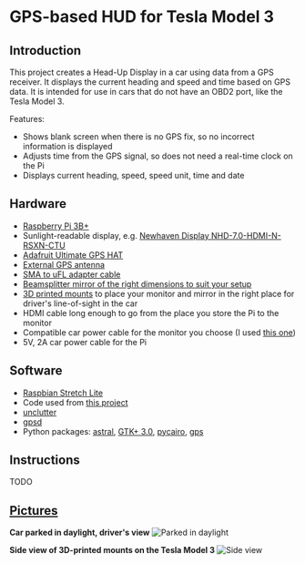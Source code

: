# GPS-based HUD for Tesla Model 3

## Introduction

This project creates a Head-Up Display in a car using data from a GPS receiver. It displays the current heading and speed and time based on GPS data. It is intended for use in cars that do not have an OBD2 port, like the Tesla Model 3.

Features:
* Shows blank screen when there is no GPS fix, so no incorrect information is displayed
* Adjusts time from the GPS signal, so does not need a real-time clock on the Pi
* Displays current heading, speed, speed unit, time and date

## Hardware
* [Raspberry Pi 3B+](https://smile.amazon.com/gp/product/B07BDR5PDW/)
* Sunlight-readable display, e.g. [Newhaven Display NHD-7.0-HDMI-N-RSXN-CTU](http://www.newhavendisplay.com/nhd70hdminrsxnctu-p-9552.html)
* [Adafruit Ultimate GPS HAT](https://smile.amazon.com/gp/product/B00S7FAJC4/)
* [External GPS antenna](https://smile.amazon.com/Waterproof-Active-Antenna-28dB-Gain/dp/B00LXRQY9A/)
* [SMA to uFL adapter cable](https://smile.amazon.com/SMA-u-FL-IPEX-Adapter-Cable/dp/B0769KKPYN/)
* [Beamsplitter mirror of the right dimensions to suit your setup](https://telepromptermirror.com/glass-teleprompter-mirror/)
* [3D printed mounts](https://www.thingiverse.com/thing:3496105) to place your monitor and mirror in the right place for driver's line-of-sight in the car
* HDMI cable long enough to go from the place you store the Pi to the monitor
* Compatible car power cable for the monitor you choose (I used [this one](https://smile.amazon.com/gp/product/B07BSFSW8N/))
* 5V, 2A car power cable for the Pi

## Software
* [Raspbian Stretch Lite](https://downloads.raspberrypi.org/raspbian_lite_latest)
* Code used from [this project](https://github.com/rnorris/gpsd/blob/master/xgpsspeed)
* [unclutter](https://wiki.archlinux.org/index.php/unclutter)
* [gpsd](http://www.catb.org/gpsd/)
* Python packages: [astral](https://pypi.org/project/astral/), [GTK+ 3.0](https://python-gtk-3-tutorial.readthedocs.io/en/latest/), [pycairo](https://pycairo.readthedocs.io/en/latest/), [gps](https://pypi.org/project/gps/)

## Instructions

TODO

## [Pictures](https://imgur.com/a/LB97YwX)

**Car parked in daylight, driver's view**
![Parked in daylight](https://i.imgur.com/RM7JgaY.jpg)

**Side view of 3D-printed mounts on the Tesla Model 3**
![Side view](https://i.imgur.com/68HfFuC.jpg?1)
